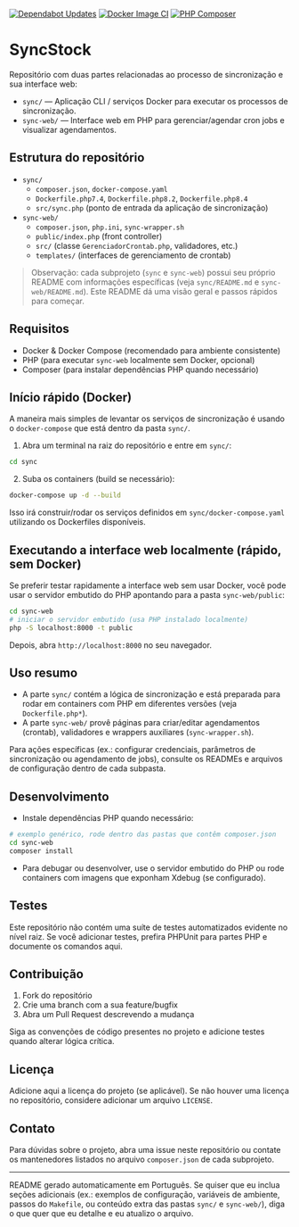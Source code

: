 [![Dependabot Updates](https://github.com/omnicwbdev/syncstock/actions/workflows/dependabot/dependabot-updates/badge.svg)](https://github.com/omnicwbdev/syncstock/actions/workflows/dependabot/dependabot-updates)
[![Docker Image CI](https://github.com/omnicwbdev/syncstock/actions/workflows/docker-ci.yaml/badge.svg)](https://github.com/omnicwbdev/syncstock/actions/workflows/docker-ci.yaml)
[![PHP Composer](https://github.com/omnicwbdev/syncstock/actions/workflows/php.yaml/badge.svg)](https://github.com/omnicwbdev/syncstock/actions/workflows/php.yaml)


# SyncStock

Repositório com duas partes relacionadas ao processo de sincronização e sua interface web:

- `sync/` — Aplicação CLI / serviços Docker para executar os processos de sincronização.
- `sync-web/` — Interface web em PHP para gerenciar/agendar cron jobs e visualizar agendamentos.

## Estrutura do repositório

- `sync/`
  - `composer.json`, `docker-compose.yaml`
  - `Dockerfile.php7.4`, `Dockerfile.php8.2`, `Dockerfile.php8.4`
  - `src/sync.php` (ponto de entrada da aplicação de sincronização)
- `sync-web/`
  - `composer.json`, `php.ini`, `sync-wrapper.sh`
  - `public/index.php` (front controller)
  - `src/` (classe `GerenciadorCrontab.php`, validadores, etc.)
  - `templates/` (interfaces de gerenciamento de crontab)

> Observação: cada subprojeto (`sync` e `sync-web`) possui seu próprio README com informações específicas (veja `sync/README.md` e `sync-web/README.md`). Este README dá uma visão geral e passos rápidos para começar.

## Requisitos

- Docker & Docker Compose (recomendado para ambiente consistente)
- PHP (para executar `sync-web` localmente sem Docker, opcional)
- Composer (para instalar dependências PHP quando necessário)

## Início rápido (Docker)

A maneira mais simples de levantar os serviços de sincronização é usando o `docker-compose` que está dentro da pasta `sync/`.

1. Abra um terminal na raiz do repositório e entre em `sync/`:

```bash
cd sync
```

2. Suba os containers (build se necessário):

```bash
docker-compose up -d --build
```

Isso irá construir/rodar os serviços definidos em `sync/docker-compose.yaml` utilizando os Dockerfiles disponíveis.

## Executando a interface web localmente (rápido, sem Docker)

Se preferir testar rapidamente a interface web sem usar Docker, você pode usar o servidor embutido do PHP apontando para a pasta `sync-web/public`:

```bash
cd sync-web
# iniciar o servidor embutido (usa PHP instalado localmente)
php -S localhost:8000 -t public
```

Depois, abra `http://localhost:8000` no seu navegador.

## Uso resumo

- A parte `sync/` contém a lógica de sincronização e está preparada para rodar em containers com PHP em diferentes versões (veja `Dockerfile.php*`).
- A parte `sync-web/` provê páginas para criar/editar agendamentos (crontab), validadores e wrappers auxiliares (`sync-wrapper.sh`).

Para ações específicas (ex.: configurar credenciais, parâmetros de sincronização ou agendamento de jobs), consulte os READMEs e arquivos de configuração dentro de cada subpasta.

## Desenvolvimento

- Instale dependências PHP quando necessário:

```bash
# exemplo genérico, rode dentro das pastas que contêm composer.json
cd sync-web
composer install
```

- Para debugar ou desenvolver, use o servidor embutido do PHP ou rode containers com imagens que exponham Xdebug (se configurado).

## Testes

Este repositório não contém uma suíte de testes automatizados evidente no nível raiz. Se você adicionar testes, prefira PHPUnit para partes PHP e documente os comandos aqui.

## Contribuição

1. Fork do repositório
2. Crie uma branch com a sua feature/bugfix
3. Abra um Pull Request descrevendo a mudança

Siga as convenções de código presentes no projeto e adicione testes quando alterar lógica crítica.

## Licença

Adicione aqui a licença do projeto (se aplicável). Se não houver uma licença no repositório, considere adicionar um arquivo `LICENSE`.

## Contato

Para dúvidas sobre o projeto, abra uma issue neste repositório ou contate os mantenedores listados no arquivo `composer.json` de cada subprojeto.

---

README gerado automaticamente em Português. Se quiser que eu inclua seções adicionais (ex.: exemplos de configuração, variáveis de ambiente, passos do `Makefile`, ou conteúdo extra das pastas `sync/` e `sync-web/`), diga o que quer que eu detalhe e eu atualizo o arquivo.
